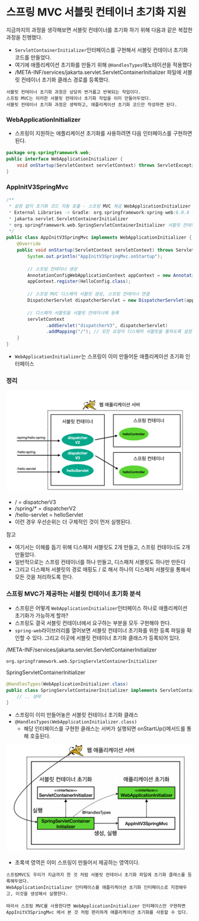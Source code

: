 # 스프링 MVC 서블릿 컨테이너 초기화 지원

지금까지의 과정을 생각해보면 서블릿 컨테이너를 초기화 하기 위해 다음과 같은 복잡한 과정을 진행했다.
- ``ServletContainerInitializer``인터페이스를 구현해서 서블릿 컨테이너 초기화 코드를 만들었다.
- 여기에 애플리케이션 초기화를 만들기 위해 ```@HandlesTypes```애노테이션을 적용했다
- /META-INF/services/jakarta.servlet.ServletContainerInitializer 파일에 서블릿
  컨테이너 초기화 클래스 경로를 등록했다.

```text
서블릿 컨테이너 초기화 과정은 상당히 번거롭고 반복되는 작업이다.
스프링 MVC는 이러한 서블릿 컨테이너 초기화 작업을 이미 만들어두었다. 
서블릿 컨테이너 초기화 과정은 생략하고, 애플리케이션 초기화 코드만 작성하면 된다.
```

### WebApplicationInitializer

- 스프링이 지원하는 애플리케이션 초기화를 사용하려면 다음 인터페이스를 구현하면 된다.
```java
package org.springframework.web;
public interface WebApplicationInitializer {
    void onStartup(ServletContext servletContext) throws ServletException;
}
```

### AppInitV3SpringMvc

```java
/**
 * 설정 없이 초기화 코드 자동 호출 - 스프링 MVC 제공 WebApplicationInitializer 활용
 * External Libraries -> Gradle: org.springframework:spring-web:6.0.4 -> META-INF/services
 * jakarta.servlet.ServletContainerInitializer
 * org.springframework.web.SpringServletContainerInitializer 서블릿 컨테이너 초기화 코드
 */
public class AppInitV3SpringMvc implements WebApplicationInitializer {
    @Override
    public void onStartup(ServletContext servletContext) throws ServletException {
        System.out.println("AppInitV3SpringMvc.onStartup");

        // 스프링 컨테이너 생성
        AnnotationConfigWebApplicationContext appContext = new AnnotationConfigWebApplicationContext();
        appContext.register(HelloConfig.class);

        // 스프링 MVC 디스패처 서블릿 생성, 스프링 컨테이너 연결
        DispatcherServlet dispatcherServlet = new DispatcherServlet(appContext);

        // 디스패처 서블릿을 서블릿 컨테이너에 등록
        servletContext
               .addServlet("dispatcherV3", dispatcherServlet)
               .addMapping("/"); // 모든 요청이 디스패처 서블릿을 통하도록 설정
    }
}
```
- ``WebApplicationInitializer``는 스프링이 이미 만들어둔 애플리케이션 초기화 인터페이스

### 정리 

![13.png](Image%2F13.png)
- / = dispatcherV3 
- /spring/* = dispatcherV2
- /hello-servlet = helloServlet
- 이런 경우 우선순위는 더 구체적인 것이 먼저 실행된다.

참고
- 여기서는 이해를 돕기 위해 디스패처 서블릿도 2개 만들고, 스프링 컨테이너도 2개 만들었다.
- 일반적으로는 스프링 컨테이너를 하나 만들고, 디스패처 서블릿도 하나만 만든다
- 그리고 디스패처 서블릿의 경로 매핑도 / 로 해서 하나의 디스패처 서블릿을 통해서 모든 것을 처리하도록 한다.

### 스프링 MVC가 제공하는 서블릿 컨테이너 초기화 분석

- 스프링은 어떻게 ``WebApplicationInitializer``인터페이스 하나로 애플리케이션 초기화가 가능하게 할까?
- 스프링도 결국 서블릿 컨테이너에서 요구하는 부분을 모두 구현해야 한다.
- ``spring-web``라이브러리를 열어보면 서블릿 컨테이너 초기화를 위한 등록 파일을 확인할 수 있다. 그리고 이곳에 서블릿 
  컨테이너 초기화 클래스가 등록되어 있다.

/META-INF/services/jakarta.servlet.ServletContainerInitializer
```text
org.springframework.web.SpringServletContainerInitializer
```

SpringServletContainerInitializer
```java
@HandlesTypes(WebApplicationInitializer.class)
public class SpringServletContainerInitializer implements ServletContainerInitializer {
    // .. 생략 
}
```
- 스프링이 이미 만들어놓은 서블릿 컨테이너 초기화 클래스 
- ``@HandlesTypes(WebApplicationInitializer.class)``
  - 해당 인터페이스를 구현한 클래스는 서버가 실행되면 onStartUp()메서드를 통해 호출된다.  

![14.png](Image%2F14.png)
- 초록색 영역은 이미 스프링이 만들어서 제공하는 영역이다.

```text
스프링MVC도 우리가 지금까지 한 것 처럼 서블릿 컨테이너 초기화 파일에 초기화 클래스를 등록해두었다.
WebApplicationInitializer 인터페이스를 애플리케이션 초기화 인터페이스로 지정해두고, 이것을 생성해서 실행한다.

따라서 스프링 MVC를 사용한다면 WebApplicationInitializer 인터페이스만 구현하면
AppInitV3SpringMvc 에서 본 것 처럼 편리하게 애플리케이션 초기화를 사용할 수 있다.
```